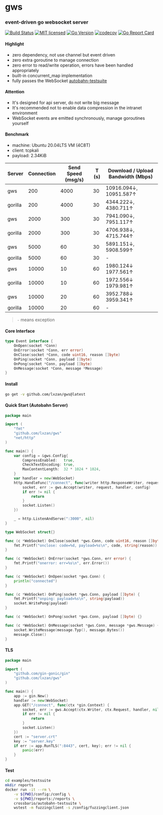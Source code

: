 # gws

### event-driven go websocket server

[![Build Status][1]][2] [![MIT licensed][3]][4] [![Go Version][5]][6] [![codecov][7]][8] [![Go Report Card][9]][10]

[1]: https://github.com/lxzan/gws/workflows/Go%20Test/badge.svg?branch=master

[2]: https://github.com/lxzan/gws/actions?query=branch%3Amaster

[3]: https://img.shields.io/badge/license-MIT-blue.svg

[4]: LICENSE

[5]: https://img.shields.io/badge/go-%3E%3D1.16-30dff3?style=flat-square&logo=go

[6]: https://github.com/lxzan/gws

[7]: https://codecov.io/github/lxzan/gws/branch/master/graph/badge.svg?token=DJU7YXWN05

[8]: https://app.codecov.io/gh/lxzan/gws

[9]: https://goreportcard.com/badge/github.com/lxzan/gws

[10]: https://goreportcard.com/report/github.com/lxzan/gws

#### Highlight

- zero dependency, not use channel but event driven
- zero extra goroutine to manage connection
- zero error to read/write operation, errors have been handled appropriately
- built-in concurrent_map implementation
- fully passes the WebSocket [autobahn-testsuite](https://github.com/crossbario/autobahn-testsuite)

#### Attention

- It's designed for api server, do not write big message
- It's recommended not to enable data compression in the intranet environment
- WebSocket events are emitted synchronously, manage goroutines yourself

#### Benchmark

- machine: Ubuntu 20.04LTS VM (4C8T)
- client: tcpkali
- payload: 2.34KiB

| Server  | Connection | Send Speed (msg/s) | T (s) | Download / Upload Bandwidth (Mbps) |
| ------- | ---------- | ------------------ | ----- | ---------------------------------- |
| gws     | 200        | 4000               | 30    | 10916.094↓, 10951.587↑             |
| gorilla | 200        | 4000               | 30    | 4344.222↓, 4380.711↑               |
| gws     | 2000       | 300                | 30    | 7941.090↓, 7951.117↑               |
| gorilla | 2000       | 300                | 30    | 4706.938↓, 4715.744↑               |
| gws     | 5000       | 60                 | 30    | 5891.151↓, 5908.599↑               |
| gorilla | 5000       | 60                 | 30    | -                                  |
| gws     | 10000      | 10                 | 60    | 1980.124↓ 1977.561↑                |
| gorilla | 10000      | 10                 | 60    | 1972.556↓ 1979.981↑                |
| gws     | 10000      | 20                 | 60    | 3952.788↓ 3959.341↑                |
| gorilla | 10000      | 20                 | 60    | -                                  |

> `-` means exception

#### Core Interface

```go
type Event interface {
    OnOpen(socket *Conn)
    OnError(socket *Conn, err error)
    OnClose(socket *Conn, code uint16, reason []byte)
    OnPing(socket *Conn, payload []byte)
    OnPong(socket *Conn, payload []byte)
    OnMessage(socket *Conn, message *Message)
}
```

#### Install

```bash
go get -v github.com/lxzan/gws@latest
```

#### Quick Start (Autobahn Server)

```go
package main

import (
	"fmt"
	"github.com/lxzan/gws"
	"net/http"
)

func main() {
	var config = &gws.Config{
		CompressEnabled:   true,
		CheckTextEncoding: true,
		MaxContentLength:  32 * 1024 * 1024,
	}
	var handler = new(WebSocket)
	http.HandleFunc("/connect", func(writer http.ResponseWriter, request *http.Request) {
		socket, err := gws.Accept(writer, request, handler, config)
		if err != nil {
			return
		}
		socket.Listen()
	})

	_ = http.ListenAndServe(":3000", nil)
}

type WebSocket struct{}

func (c *WebSocket) OnClose(socket *gws.Conn, code uint16, reason []byte) {
	fmt.Printf("onclose: code=%d, payload=%s\n", code, string(reason))
}

func (c *WebSocket) OnError(socket *gws.Conn, err error) {
	fmt.Printf("onerror: err=%s\n", err.Error())
}

func (c *WebSocket) OnOpen(socket *gws.Conn) {
	println("connected")
}

func (c *WebSocket) OnPing(socket *gws.Conn, payload []byte) {
	fmt.Printf("onping: payload=%s\n", string(payload))
	socket.WritePong(payload)
}

func (c *WebSocket) OnPong(socket *gws.Conn, payload []byte) {}

func (c *WebSocket) OnMessage(socket *gws.Conn, message *gws.Message) {
	socket.WriteMessage(message.Typ(), message.Bytes())
	message.Close()
}
```

#### TLS

```go
package main

import (
	"github.com/gin-gonic/gin"
	"github.com/lxzan/gws"
)

func main() {
	app := gin.New()
	handler := new(WebSocket)
	app.GET("/connect", func(ctx *gin.Context) {
		socket, err := gws.Accept(ctx.Writer, ctx.Request, handler, nil)
		if err != nil {
			return
		}
		socket.Listen()
	})
	cert := "server.crt"
	key := "server.key"
	if err := app.RunTLS(":8443", cert, key); err != nil {
		panic(err)
	}
}
```

#### Test

```bash
cd examples/testsuite
mkdir reports
docker run -it --rm \
    -v ${PWD}/config:/config \
    -v ${PWD}/reports:/reports \
    crossbario/autobahn-testsuite \
    wstest -m fuzzingclient -s /config/fuzzingclient.json
```
